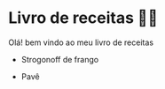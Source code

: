 # Livro de receitas :man_cook:

Olá! bem vindo ao meu livro de receitas

- Strogonoff de frango

- Pavê

  
